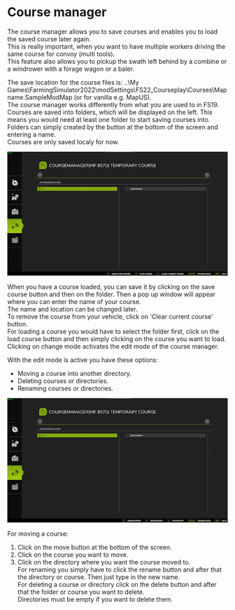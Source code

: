 # Course manager

  
The course manager allows you to save courses and enables you to load the saved course later again.  
This is really important, when you want to have multiple workers driving the same course for convoy (multi tools).  
This feature also allows you to pickup the swath left behind by a combine or a windrower with a forage wagon or a baler.  
  
The save location for the course files is: ..\My Games\FarmingSimulator2022\modSettings\FS22_Courseplay\Courses\Mapname.SampleModMap (or for vanilla e.g. MapUS).  
The course manager works differently from what you are used to in FS19.  
Courses are saved into folders, which will be displayed on the left. This means you would need at least one folder to start saving courses into.   
Folders can simply created by the button at the bottom of the screen and entering a name.  
Courses are only saved localy for now.  


![Image](../assets/images/managerbasehelp_0_0_765_430.png)

  
When you have a course loaded, you can save it by clicking on the save course button and then on the folder. Then a pop up window will appear where you can enter the name of your course.  
The name and location can be changed later.  
To remove the course from your vehicle, click on 'Clear current course' button.  
For loading a course you would have to select the folder first, click on the load course button and then simply clicking on the course you want to load.  
Clicking on change mode activates the edit mode of the course manager.  


  
With the edit mode is active you have these options:  
- Moving a course into another directory.  
- Deleting courses or directories.  
- Renaming courses or directories.  


![Image](../assets/images/manageredithelp_0_0_765_430.png)

  
For moving a course:   
  1) Click on the move button at the bottom of the screen.  
  2) Click on the course you want to move.  
  3) Click on the directory where you want the course moved to.  
For renaming you simply have to click the rename button and after that the directory or course. Then just type in the new name.  
For deleting a course or directory click on the delete button and after that the folder or course you want to delete.  
Directories must be empty if you want to delete them.  


